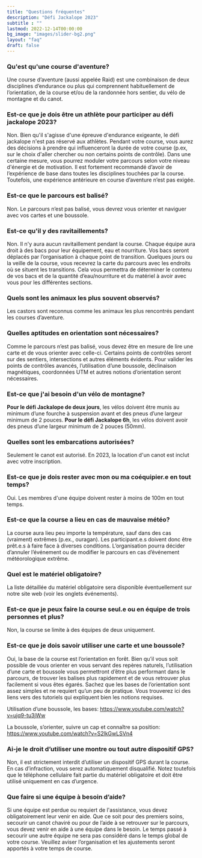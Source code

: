 ```yaml
---
title: "Questions fréquentes"
description: "Défi Jackalope 2023"
subtitle : ""
lastmod: 2022-12-14T00:00:00
bg_image: "images/slider-bg2.png"
layout: "faq"
draft: false
---
```


### Qu'est qu'une course d'aventure?
Une course d’aventure (aussi appelée Raid) est une combinaison de deux disciplines d’endurance ou plus qui comprennent habituellement de l’orientation, de la course et/ou de la randonnée hors sentier, du vélo de montagne et du canot.

### Est-ce que je dois être un athlète pour participer au défi jackalope 2023?
Non. Bien qu'il s'agisse d'une épreuve d'endurance exigeante, le défi jackalope n'est pas réservé aux athlètes.
Pendant votre course, vous aurez des décisions à prendre qui influenceront la durée de votre course
(p.ex, sur le choix d'aller chercher ou non certains points de contrôle).
Dans une certaine mesure, vous pourrez moduler votre parcours selon votre niveau d'énergie et de motivation.
Il est fortement recommandé d’avoir de l’expérience de base dans toutes les disciplines touchées par la course.
Toutefois, une expérience antérieure en course d’aventure n’est pas exigée.

### Est-ce que le parcours est balisé?
Non. Le parcours n’est pas balisé, vous devrez vous orienter et naviguer avec vos cartes et une boussole.


### Est-ce qu'il y des ravitaillements?
Non. Il n'y aura aucun ravitaillement pendant la course. Chaque équipe aura droit à des bacs pour leur équipement, eau et nourriture. Vos bacs seront déplacés par l’organisation à chaque point de transition. Quelques jours ou la veille de la course, vous recevrez la carte du parcours avec les endroits où se situent les transitions. Cela vous permettra de déterminer le contenu de vos bacs et de la quantité d’eau/nourriture et du matériel à avoir avec vous pour les différentes sections.

### Quels sont les animaux les plus souvent observés?
Les castors sont reconnus comme les animaux les plus rencontrés pendant les courses d’aventure.


### Quelles aptitudes en orientation sont nécessaires?
Comme le parcours n’est pas balisé, vous devez être en mesure de lire une carte et de vous orienter avec celle-ci. Certains points de contrôles seront sur des sentiers, intersections et autres éléments évidents. Pour valider les points de contrôles avancés, l’utilisation d’une boussole, déclinaison magnétiques, coordonnées UTM et autres notions d’orientation seront nécessaires.

### Est-ce que j'ai besoin d'un vélo de montagne?
**Pour le défi Jackalope de deux jours**, les vélos doivent être munis au minimum d’une fourche à suspension avant et des pneus d’une largeur minimum de 2 pouces. **Pour le défi Jackalope 6h**, les vélos doivent avoir des pneus d’une largeur minimum de 2 pouces (50mm).

### Quelles sont les embarcations autorisées?
Seulement le canot est autorisé. En 2023, la location d'un canot est inclut avec votre inscription.

### Est-ce que je dois rester avec mon ou ma coéquipier.e en tout temps?
Oui. Les membres d'une équipe doivent rester à moins de 100m en tout temps.


### Est-ce que la course a lieu en cas de mauvaise météo?
La course aura lieu peu importe la température, sauf dans des cas (vraiment)  extrêmes (p.ex., ouragan). Les participant.e.s doivent donc être prêt.e.s à faire face à diverses conditions. L’organisation pourra décider d’annuler l’événement ou de modifier le parcours en cas d’événement météorologique extrême.

### Quel est le matériel obligatoire?
La liste détaillée du matériel obligatoire sera disponible éventuellement sur notre site web (voir les onglets événements).

### Est-ce que je peux faire la course seul.e ou en équipe de trois personnes et plus?
Non, la course se limite à des équipes de deux uniquement.

### Est-ce que je dois savoir utiliser une carte et une boussole?
Oui, la base de la course est l’orientation en forêt. Bien qu’il vous soit possible de vous orienter en vous servant des repères naturels, l’utilisation d’une carte et boussole vous permettront d’être plus performant dans le parcours, de trouver les balises plus rapidement et de vous retrouver plus facilement si vous êtes égarés. Sachez que les bases de l’orientation sont assez simples et ne requiert qu’un peu de pratique. Vous trouverez ici des liens vers des tutoriels qui expliquent bien les notions requises.

Utilisation d’une boussole, les bases:
https://www.youtube.com/watch?v=ujq9-tu3jWw


La boussole, s’orienter, suivre un cap et connaître sa position:
 https://www.youtube.com/watch?v=S2lkGwLSVn4

### Ai-je le droit d’utiliser une montre ou tout autre dispositif GPS?
Non, il est strictement interdit d’utiliser un dispositif GPS durant la course. En cas d’infraction, vous serez automatiquement disqualifié. Notez toutefois que le téléphone cellulaire fait partie du matériel obligatoire et doit être utilisé uniquement en cas d’urgence.


### Que faire si une équipe à besoin d’aide?
Si une équipe est perdue ou requiert de l'assistance, vous devez obligatoirement leur venir en aide. Que ce soit pour des premiers soins, secourir un canot chaviré ou pour de l’aide à se retrouver sur le parcours, vous devez venir en aide à une équipe dans le besoin. Le temps passé à secourir une autre équipe ne sera pas considéré dans le temps global de votre course. Veuillez aviser l’organisation et les ajustements seront apportés à votre temps de course.
